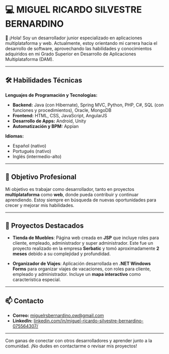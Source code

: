 # 💻 MIGUEL RICARDO SILVESTRE BERNARDINO

👋 ¡Hola! Soy un desarrollador junior especializado en aplicaciones multiplataforma y web. Actualmente, estoy orientando mi carrera hacia el desarrollo de software, aprovechando las habilidades y conocimientos adquiridos en mi Grado Superior en Desarrollo de Aplicaciones Multiplataforma (DAM).

---

## 🛠️ Habilidades Técnicas

**Lenguajes de Programación y Tecnologías:**

- **Backend:** Java (con Hibernate), Spring MVC, Python, PHP, C#, SQL (con funciones y procedimientos), Oracle, MongoDB
- **Frontend:** HTML, CSS, JavaScript, AngularJS
- **Desarrollo de Apps:** Android, Unity
- **Automatización y BPM:** Appian

**Idiomas:**
- Español (nativo)
- Portugués (nativo)
- Inglés (intermedio-alto)

---

## 🎯 Objetivo Profesional

Mi objetivo es trabajar como desarrollador, tanto en proyectos **multiplataforma** como **web**, donde pueda contribuir y continuar aprendiendo. Estoy siempre en búsqueda de nuevas oportunidades para crecer y mejorar mis habilidades.

---

## 📂 Proyectos Destacados

- **Tienda de Muebles**: Página web creada en **JSP** que incluye roles para cliente, empleado, administrador y super administrador. Este fue un proyecto realizado en la empresa **Serbatic** y tomó aproximadamente **2 meses** debido a su complejidad y profundidad.

- **Organizador de Viajes**: Aplicación desarrollada en **.NET Windows Forms** para organizar viajes de vacaciones, con roles para cliente, empleado y administrador. Incluye un **mapa interactivo** como característica especial.

---

## 📫 Contacto

- **Correo:** [miguelrsbernardino.ow@gmail.com](mailto:miguelrsbernardino.ow@gmail.com)
- **LinkedIn:** [linkedin.com/in/miguel-ricardo-silvestre-bernardino-075564307/](https://www.linkedin.com/in/miguel-ricardo-silvestre-bernardino-075564307/)

---

Con ganas de conectar con otros desarrolladores y aprender junto a la comunidad. ¡No dudes en contactarme o revisar mis proyectos!
